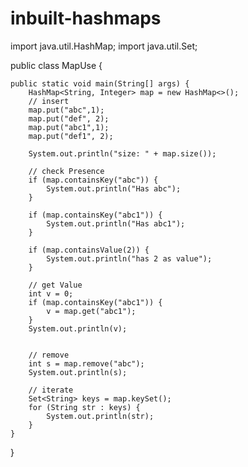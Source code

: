 # inbuilt-hashmaps
import java.util.HashMap;
import java.util.Set;

public class MapUse {

	public static void main(String[] args) {
		HashMap<String, Integer> map = new HashMap<>();
		// insert
		map.put("abc",1);
		map.put("def", 2);
		map.put("abc1",1);
		map.put("def1", 2);
		
		System.out.println("size: " + map.size());
		
		// check Presence
		if (map.containsKey("abc")) {
			System.out.println("Has abc");
		}
		
		if (map.containsKey("abc1")) {
			System.out.println("Has abc1");
		}
		
		if (map.containsValue(2)) {
			System.out.println("has 2 as value");
		}
		
		// get Value
		int v = 0;
		if (map.containsKey("abc1")) {
			v = map.get("abc1");
		}
		System.out.println(v);
		
		
		// remove
		int s = map.remove("abc");
		System.out.println(s);
		
		// iterate
		Set<String> keys = map.keySet();
		for (String str : keys) {
			System.out.println(str);
		}
	}

}
